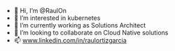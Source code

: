 - 👋 Hi, I’m @RaulOn
- 👀 I’m interested in kubernetes
- 🌱 I’m currently working as Solutions Architect
- 💞️ I’m looking to collaborate on Cloud Native solutions
- 📫 www.linkedin.com/in/raulortizgarcia



